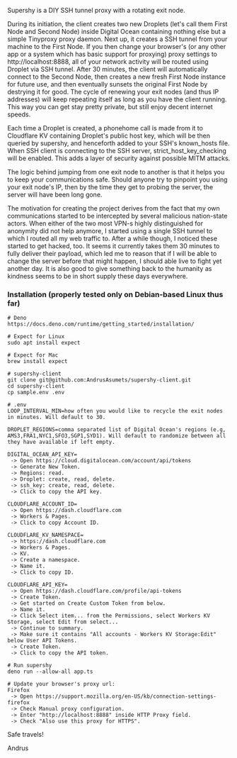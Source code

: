 Supershy is a DIY SSH tunnel proxy with a rotating exit node.

During its initiation, the client creates two new Droplets (let's call them
First Node and Second Node) inside Digital Ocean containing nothing else but a
simple Tinyproxy proxy daemon. Next up, it creates a SSH tunnel from your
machine to the First Node. If you then change your browser's (or any other app
or a system which has basic support for proxying) proxy settings to
http://localhost:8888, all of your network activity will be routed using Droplet
via SSH tunnel. After 30 minutes, the client will automatically connect to the
Second Node, then creates a new fresh First Node instance for future use, and
then eventually sunsets the original First Node by destrying it for good. The
cycle of renewing your exit nodes (and thus IP addresses) will keep repeating
itself as long as you have the client running. This way you can get stay pretty
private, but still enjoy decent internet speeds.

Each time a Droplet is created, a phonehome call is made from it to Cloudflare
KV containing Droplet's public host key, which will be then queried by supershy,
and henceforth added to your SSH's known_hosts file. When SSH client is
connecting to the SSH server, strict_host_key_checking will be enabled. This
adds a layer of security against possible MITM attacks.

The logic behind jumping from one exit node to another is that it helps you to
keep your communications safe. Should anyone try to pinpoint you using your exit
node's IP, then by the time they get to probing the server, the server will have
been long gone.

The motivation for creating the project derives from the fact that my own
communications started to be intercepted by several malicious nation-state
actors. When either of the two most VPN-s highly distinguished for anonymity did
not help anymore, I started using a single SSH tunnel to which I routed all my
web traffic to. After a while though, I noticed these started to get hacked,
too. It seems it currently takes them 30 minutes to fully deliver their payload,
which led me to reason that if I will be able to change the server before that
might happen, I should able live to fight yet another day. It is also good to
give something back to the humanity as kindness seems to be in short supply
these days everywhere.

### Installation (properly tested only on Debian-based Linux thus far)

```
# Deno
https://docs.deno.com/runtime/getting_started/installation/
```

```
# Expect for Linux
sudo apt install expect

# Expect for Mac
brew install expect
```

```
# supershy-client
git clone git@github.com:AndrusAsumets/supershy-client.git
cd supershy-client
cp sample.env .env
```

```
# .env
LOOP_INTERVAL_MIN=how often you would like to recycle the exit nodes in minutes. Will default to 30.

DROPLET_REGIONS=comma separated list of Digital Ocean's regions (e.g, AMS3,FRA1,NYC1,SFO3,SGP1,SYD1). Will default to randomize between all they have available if left empty.

DIGITAL_OCEAN_API_KEY=
 -> Open https://cloud.digitalocean.com/account/api/tokens
 -> Generate New Token.
 -> Regions: read.
 -> Droplet: create, read, delete.
 -> ssh_key: create, read, delete.
 -> Click to copy the API key.

CLOUDFLARE_ACCOUNT_ID=
 -> Open https://dash.cloudflare.com
 -> Workers & Pages.
 -> Click to copy Account ID.

CLOUDFLARE_KV_NAMESPACE=
 -> https://dash.cloudflare.com
 -> Workers & Pages.
 -> KV.
 -> Create a namespace.
 -> Name it.
 -> Click to copy ID.

CLOUDFLARE_API_KEY=
 -> Open https://dash.cloudflare.com/profile/api-tokens
 -> Create Token.
 -> Get started on Create Custom Token from below.
 -> Name it.
 -> Click Select item... from the Permissions, select Workers KV Storage, select Edit from select...
 -> Continue to summary.
 -> Make sure it contains "All accounts - Workers KV Storage:Edit" below User API Tokens.
 -> Create Token.
 -> Click to copy the API token.
```

```
# Run supershy
deno run --allow-all app.ts
```

```
# Update your browser's proxy url:
Firefox
 -> Open https://support.mozilla.org/en-US/kb/connection-settings-firefox
 -> Check Manual proxy configuration. 
 -> Enter "http://localhost:8888" inside HTTP Proxy field.
 -> Check "Also use this proxy for HTTPS".
```

Safe travels!

Andrus
